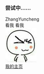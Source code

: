 ### 尝试中......
ZhangYuncheng<br>
看我 看我<br>
![image](img/xy.jpg)<br>
[我的主页](https://dandanger-salmon.github.io/)
